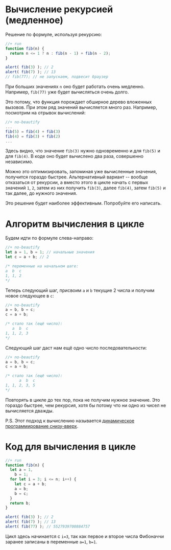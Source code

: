 # Вычисление рекурсией (медленное)

Решение по формуле, используя рекурсию:

```js
//+ run
function fib(n) {
  return n <= 1 ? n : fib(n - 1) + fib(n - 2);
}

alert( fib(3) ); // 2
alert( fib(7) ); // 13
// fib(77); // не запускаем, подвесит браузер
```

При больших значениях `n` оно будет работать очень медленно. Например, `fib(77)` уже будет вычисляться очень долго.

Это потому, что функция порождает обширное дерево вложенных вызовов. При этом ряд значений вычисляется много раз. Например, посмотрим на отрывок вычислений:

```js
//+ no-beautify
...
fib(5) = fib(4) + fib(3)
fib(4) = fib(3) + fib(2)
...
```

Здесь видно, что значение `fib(3)` нужно одновременно и для `fib(5)` и для `fib(4)`. В коде оно будет вычислено два раза, совершенно независимо.

Можно это оптимизировать, запоминая уже вычисленные значения, получится гораздо быстрее. Альтернативный вариант -- вообще отказаться от рекурсии, а вместо этого в цикле начать с первых значений `1`, `2`, затем из них получить `fib(3)`, далее `fib(4)`, затем `fib(5)` и так далее, до нужного значения.

Это решение будет наиболее эффективным. Попробуйте его написать.

# Алгоритм вычисления в цикле

Будем идти по формуле слева-направо:

```js
//+ no-beautify
let a = 1, b = 1; // начальные значения
let c = a + b; // 2

/* переменные на начальном шаге:
a  b  c
1, 1, 2
*/
```

Теперь следующий шаг, присвоим `a` и `b` текущие 2 числа и получим новое следующее в `c`:

```js
//+ no-beautify
a = b, b = c; 
c = a + b;

/* стало так (ещё число):
   a  b  c
1, 1, 2, 3
*/
```

Следующий шаг даст нам ещё одно число последовательности:

```js
//+ no-beautify
a = b, b = c; 
c = a + b;

/* стало так (ещё число):
      a  b  c
1, 1, 2, 3, 5
*/
```

Повторять в цикле до тех пор, пока не получим нужное значение. Это гораздо быстрее, чем рекурсия, хотя бы потому что ни одно из чисел не вычисляется дважды.

P.S. Этот подход к вычислению называется [динамическое программирование снизу-вверх](http://ru.wikipedia.org/wiki/%D0%94%D0%B8%D0%BD%D0%B0%D0%BC%D0%B8%D1%87%D0%B5%D1%81%D0%BA%D0%BE%D0%B5_%D0%BF%D1%80%D0%BE%D0%B3%D1%80%D0%B0%D0%BC%D0%BC%D0%B8%D1%80%D0%BE%D0%B2%D0%B0%D0%BD%D0%B8%D0%B5).

# Код для вычисления в цикле

```js
//+ run
function fib(n) {
  let a = 1,
    b = 1;
  for let i = 3; i <= n; i++) {
    let c = a + b;
    a = b;
    b = c;
  }
  return b;
}

alert( fib(3) ); // 2
alert( fib(7) ); // 13
alert( fib(77) ); // 5527939700884757
```

Цикл здесь начинается с `i=3`, так как первое и второе числа Фибоначчи заранее записаны в переменные `a=1`, `b=1`.
